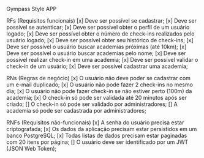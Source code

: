 Gympass Style APP

RFs (Requisitos funcionais)
    [x] Deve ser possível se cadastrar;
    [x] Deve ser possível se autenticar;
    [x] Deve ser possível obter o perfil de um usuário logado;
    [x] Deve ser possível obter o número de check-ins realizados pelo usuário logado;
    [x] Deve ser possível obter seu histórico de check-ins;
    [x] Deve ser possível o usuário buscar academias próximas (até 10km);
    [x] Deve ser possível o usuário buscar academias pelo nome;
    [x] Deve ser possível realizar check-in em uma academia;
    [x] Deve ser possível validar o check-in de um usuário;
    [x] Deve ser possível cadastrar uma academia;

RNs (Regras de negócio)
    [x] O usuário não deve poder se cadastrar com um e-mail duplicado;
    [x] O usuário não pode fazer 2 check-ins no mesmo dia;
    [x] O usuário não pode fazer check-in se não estiver perto (100m) da academia;
    [x] O check-in só pode ser validada até 20 minutos após ser criado;
    [] O check-in só pode ser validado por administradores;
    [] A academia só pode ser cadastrada por administradores;

RNFs (Requisitos não-funcionais)
    [x] A senha do usuário precisa estar criptografada;
    [x] Os dados da aplicação precisam estar persistidos em um banco PostgreSQL;
    [x] Todas listas de dados precisam estar paginadas com 20 itens por página;
    [] O usuário deve ser identificado por um JWT (JSON Web Token);


<!-- Subir o container do banco: docker compose up -d -->
<!-- Parar o container do banco: docker compose stop -->
<!-- Deletar o container do banco: docker compose down -->